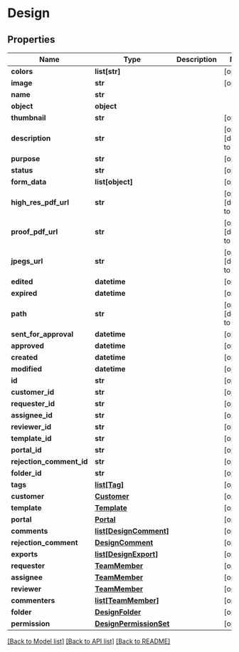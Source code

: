 # Design

## Properties
Name | Type | Description | Notes
------------ | ------------- | ------------- | -------------
**colors** | **list[str]** |  | [optional] 
**image** | **str** |  | [optional] 
**name** | **str** |  | 
**object** | **object** |  | 
**thumbnail** | **str** |  | [optional] 
**description** | **str** |  | [optional] [default to '']
**purpose** | **str** |  | [optional] 
**status** | **str** |  | [optional] 
**form_data** | **list[object]** |  | [optional] 
**high_res_pdf_url** | **str** |  | [optional] [default to '']
**proof_pdf_url** | **str** |  | [optional] [default to '']
**jpegs_url** | **str** |  | [optional] [default to '']
**edited** | **datetime** |  | [optional] 
**expired** | **datetime** |  | [optional] 
**path** | **str** |  | [optional] [default to '/']
**sent_for_approval** | **datetime** |  | [optional] 
**approved** | **datetime** |  | [optional] 
**created** | **datetime** |  | [optional] 
**modified** | **datetime** |  | [optional] 
**id** | **str** |  | [optional] 
**customer_id** | **str** |  | [optional] 
**requester_id** | **str** |  | [optional] 
**assignee_id** | **str** |  | [optional] 
**reviewer_id** | **str** |  | [optional] 
**template_id** | **str** |  | [optional] 
**portal_id** | **str** |  | [optional] 
**rejection_comment_id** | **str** |  | [optional] 
**folder_id** | **str** |  | [optional] 
**tags** | [**list[Tag]**](Tag.md) |  | [optional] 
**customer** | [**Customer**](Customer.md) |  | [optional] 
**template** | [**Template**](Template.md) |  | [optional] 
**portal** | [**Portal**](Portal.md) |  | [optional] 
**comments** | [**list[DesignComment]**](DesignComment.md) |  | [optional] 
**rejection_comment** | [**DesignComment**](DesignComment.md) |  | [optional] 
**exports** | [**list[DesignExport]**](DesignExport.md) |  | [optional] 
**requester** | [**TeamMember**](TeamMember.md) |  | [optional] 
**assignee** | [**TeamMember**](TeamMember.md) |  | [optional] 
**reviewer** | [**TeamMember**](TeamMember.md) |  | [optional] 
**commenters** | [**list[TeamMember]**](TeamMember.md) |  | [optional] 
**folder** | [**DesignFolder**](DesignFolder.md) |  | [optional] 
**permission** | [**DesignPermissionSet**](DesignPermissionSet.md) |  | [optional] 

[[Back to Model list]](../README.md#documentation-for-models) [[Back to API list]](../README.md#documentation-for-api-endpoints) [[Back to README]](../README.md)


